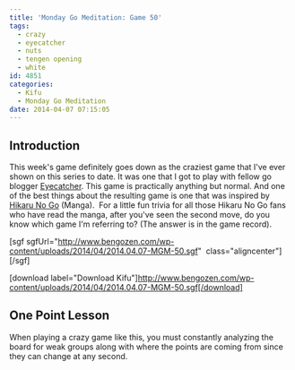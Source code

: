 ```yaml
---
title: 'Monday Go Meditation: Game 50'
tags:
  - crazy
  - eyecatcher
  - nuts
  - tengen opening
  - white
id: 4851
categories:
  - Kifu
  - Monday Go Meditation
date: 2014-04-07 07:15:05
---
```


## Introduction

This week's game definitely goes down as the craziest game that I've ever shown on this series to date. It was one that I got to play with fellow go blogger [Eyecatcher](http://www.truthandgo.com "Eyecatcher"). This game is practically anything but normal. And one of the best things about the resulting game is one that was inspired by [Hikaru No Go](http://en.wikipedia.org/wiki/Hikaru_no_Go "Hikaru no Go Wikipedia") (Manga).  For a little fun trivia for all those Hikaru No Go fans who have read the manga, after you've seen the second move, do you know which game I'm referring to? (The answer is in the game record).

[sgf sgfUrl="http://www.bengozen.com/wp-content/uploads/2014/04/2014.04.07-MGM-50.sgf"  class="aligncenter"][/sgf]

[download label="Download Kifu"]http://www.bengozen.com/wp-content/uploads/2014/04/2014.04.07-MGM-50.sgf[/download]

## **One Point Lesson**

When playing a crazy game like this, you must constantly analyzing the board for weak groups along with where the points are coming from since they can change at any second.